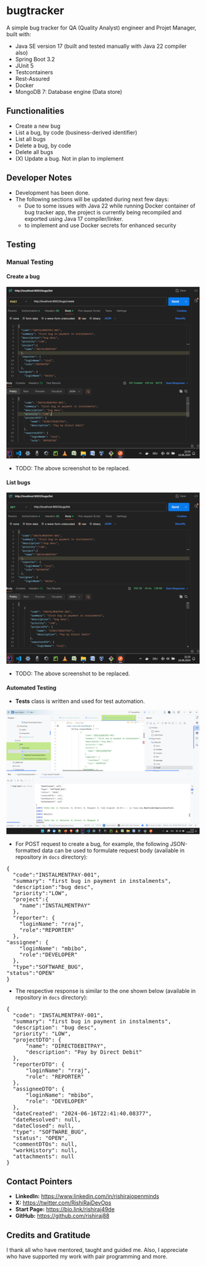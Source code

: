 # bugtracker
A simple bug tracker for QA (Quality Analyst) engineer and Projet Manager, built with:
- Java SE version 17 (built and tested manually with Java 22 compiler also)
- Spring Boot 3.2
- JUnit 5
- Testcontainers
- Rest-Assured
- Docker
- MongoDB 7: Database engine (Data store)

## Functionalities
- Create a new bug
- List a bug, by code (business-derived identifier)
- List all bugs
- Delete a bug, by code
- Delete all bugs
- (X) Update a bug. Not in plan to implement

## Developer Notes
- Development has been done.
- The following sections will be updated during next few days:
  - Due to some issues with Java 22 while running Docker container of bug tracker app, the project is currently being recompiled and exported using Java 17 compiler/linker.
  - to implement and use Docker secrets for enhanced security

## Testing

### Manual Testing

#### Create a bug
![Manual testing: Create a bug](./assets/manual-testing-_-create-bug.png)
- TODO: The above screenshot to be replaced.

#### List bugs
![Manual testing: List all bugs](./assets/manual-testing-_-list-bugs.png)
- TODO: The above screenshot to be replaced.

#### Automated Testing
- **Tests** class is written and used for test automation.


![Automated testing: Create a bugs](./assets/automated-testing-_-create-bug.png)


- For POST request to create a bug, for example, the following JSON-formatted data can be used to formulate request body (available in repository in `docs` directory):
<pre>{
  "code":"INSTALMENTPAY-001",
  "summary": "first bug in payment in instalments",
  "description":"bug desc",
  "priority":"LOW",
  "project":{
    "name":"INSTALMENTPAY"
  },
  "reporter": {
    "loginName": "rraj",
    "role":"REPORTER"
  },
"assignee": {
    "loginName": "mbibo",
    "role":"DEVELOPER"
  },
  "type":"SOFTWARE_BUG",
"status":"OPEN"
}</pre>

- The respective response is similar to the one shown below (available in repository in `docs` directory):
<pre>{
  "code": "INSTALMENTPAY-001",
  "summary": "first bug in payment in instalments",
  "description": "bug desc",
  "priority": "LOW",
  "projectDTO": {
      "name": "DIRECTDEBITPAY",
      "description": "Pay by Direct Debit"
  },
  "reporterDTO": {
      "loginName": "rraj",
      "role": "REPORTER"
  },
  "assigneeDTO": {
      "loginName": "mbibo",
      "role": "DEVELOPER"
  },
  "dateCreated": "2024-06-16T22:41:40.08377",
  "dateResolved": null,
  "dateClosed": null,
  "type": "SOFTWARE_BUG",
  "status": "OPEN",
  "commentDTOs": null,
  "workHistory": null,
  "attachments": null
}</pre>

## Contact Pointers
- **LinkedIn:** <https://www.linkedin.com/in/rishirajopenminds>
- **X:** <https://twitter.com/RishiRajDevOps>
- **Start Page:** <https://bio.link/rishiraj49de>
- **GitHub:** <https://github.com/rishiraj88>

## Credits and Gratitude
I thank all who have mentored, taught and guided me. Also, I appreciate who have supported my work with pair programming and more.
